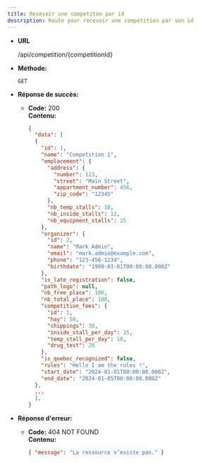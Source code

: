 ```yaml
---
title: Recevoir une competiton par id
description: Route pour recevoir une competition par son id
---
```


* **URL**

  /api/competition/{competitionId}

* **Méthode:**
  
  `GET`

* **Réponse de succès:**
  
  * **Code:** 200 <br />
    **Contenu:** 
    ```json
    {
      "data": [
      {
        "id": 1,
        "name": "Competition 1",
        "emplacement": {
          "address": {
            "number": 123,
            "street": "Main Street",
            "appartment_number": 456,
            "zip_code": "12345"
          },
          "nb_temp_stalls": 10,
          "nb_inside_stalls": 12,
          "nb_equipment_stalls": 25
        },
        "organizer": {
          "id": 2,
          "name": "Mark Admio",
          "email": "mark.admio@example.com",
          "phone": "123-456-1234",
          "birthdate": "1990-01-01T00:00:00.000Z"
        },
        "is_late_registration": false,
        "path_logo": null,
        "nb_free_place": 100,
        "nb_total_place": 100,
        "competition_fees": {
          "id": 1,
          "hay": 50,
          "chippings": 30,
          "inside_stall_per_day": 15,
          "temp_stall_per_day": 10,
          "drug_test": 20
        },
        "is_quebec_recognized": false,
        "rules": "Hello I am the rules !",
        "start_date": "2024-01-01T00:00:00.000Z",
        "end_date": "2024-01-05T00:00:00.000Z"
      },
      ...
      ],
    }
    ```

* **Réponse d'erreur:**

  * **Code:** 404 NOT FOUND <br />
    **Contenu:** 
    ```json
    { "message": "La ressource n’existe pas." }
    ```
